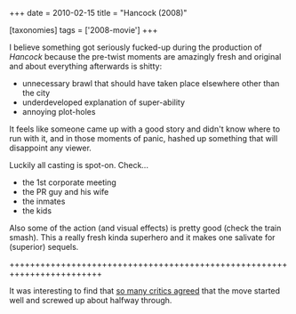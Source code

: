 +++
date = 2010-02-15
title = "Hancock (2008)"

[taxonomies]
tags = ['2008-movie']
+++

I believe something got seriously fucked-up during the production of
*Hancock* because the pre-twist moments are amazingly fresh and original
and about everything afterwards is shitty:

-   unnecessary brawl that should have taken place elsewhere other than
    the city
-   underdeveloped explanation of super-ability
-   annoying plot-holes

It feels like someone came up with a good story and didn\'t know where
to run with it, and in those moments of panic, hashed up something that
will disappoint any viewer.

Luckily all casting is spot-on. Check\...

-   the 1st corporate meeting
-   the PR guy and his wife
-   the inmates
-   the kids

Also some of the action (and visual effects) is pretty good (check the
train smash). This a really fresh kinda superhero and it makes one
salivate for (superior) sequels.

++++++++++++++++++++++++++++++++++++++++++++++++++++++++++++++++++++++++

It was interesting to find that [so many critics agreed] that the move
started well and screwed up about halfway through.

  [so many critics agreed]: http://en.wikipedia.org/wiki/Hancock_(film)#Reception

